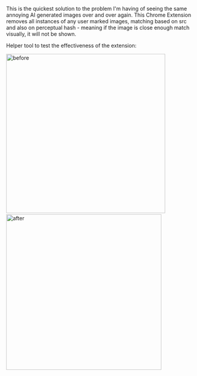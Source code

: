 This is the quickest solution to the problem I'm having of seeing the same annoying AI generated images over and over again. This Chrome Extension removes all instances of any user marked images, matching based on src and also on perceptual hash - meaning if the image is close enough match visually, it will not be shown.

Helper tool to test the effectiveness of the extension:

<img width="427" alt="before" src="https://github.com/user-attachments/assets/af09fa32-5b35-4538-8aa4-e0ca64e96534" />&#8199;<img width="417" alt="after" src="https://github.com/user-attachments/assets/5eccfa6e-170f-4d55-af90-62d1d43df8f8" />

